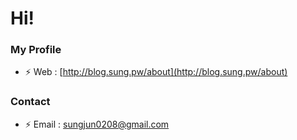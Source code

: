 # Hi!

### My Profile
- ⚡ Web : [http://blog.sung.pw/about](http://blog.sung.pw/about)

### Contact
- ⚡ Email : sungjun0208@gmail.com

<!--
**realsung/realsung** is a ✨ _special_ ✨ repository because its `README.md` (this file) appears on your GitHub profile.

Here are some ideas to get you started:

- 🔭 I’m currently working on ...
- 🌱 I’m currently learning ...
- 👯 I’m looking to collaborate on ...
- 🤔 I’m looking for help with ...
- 💬 Ask me about ...
- 📫 How to reach me: ...
- 😄 Pronouns: ...
- ⚡ Fun fact: ...
-->
